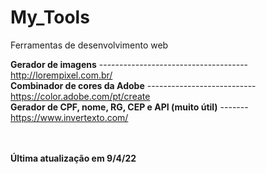 # My_Tools
Ferramentas de desenvolvimento web


<b>Gerador de imagens</b> ------------------------------------- http://lorempixel.com.br/
<br>
<b>Combinador de cores da Adobe</b> --------------------------- https://color.adobe.com/pt/create
<br>
<b>Gerador de CPF, nome, RG, CEP e API (muito útil)</b> ------- https://www.invertexto.com/






<br><br>
<b>Última atualização em 9/4/22</b>

